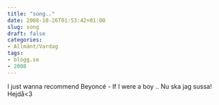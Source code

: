 ```yaml
---
title: "song.."
date: 2008-10-26T01:53:42+01:00
slug: song
draft: false
categories:
- Allmänt/Vardag
tags:
- blogg.se
- 2008
---
```

I just wanna recommend Beyoncé - If I were a boy .. Nu ska jag sussa! Hejdå<3